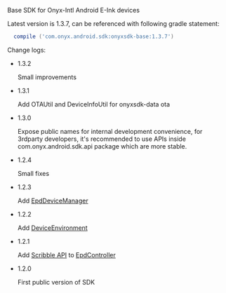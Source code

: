 Base SDK for Onyx-Intl Android E-Ink devices

Latest version is 1.3.7, can be referenced with following gradle statement:
```gradle
  compile ('com.onyx.android.sdk:onyxsdk-base:1.3.7')
```

Change logs:
* 1.3.2

    Small improvements
* 1.3.1
    
    Add OTAUtil and DeviceInfoUtil for onyxsdk-data ota
* 1.3.0

    Expose public names for internal development convenience, for 3rdparty developers, it's recommended to use APIs inside com.onyx.android.sdk.api package which are more stable.
* 1.2.4

    Small fixes
* 1.2.3

    Add [EpdDeviceManager](./EpdDeviceManager.md)
* 1.2.2

    Add [DeviceEnvironment](./DeviceEnvironment.md)
* 1.2.1

    Add [Scribble API](./Scribble-API.md) to [EpdController](./EpdController.md)

* 1.2.0

    First public version of SDK
